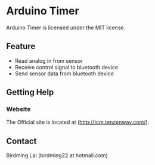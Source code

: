 Arduino Timer
=============

Arduino Timer is licensed under the MIT license.


Feature
--------

- Read analog in from sensor
- Receive control signal to bluetooth device
- Send sensor data from bluetooth device


Getting Help
------------

### Website

The Official site is located at (http://tcm.tenzenway.com/).


Contact
-------

Birdming Lai (birdming22 at hotmail.com)
